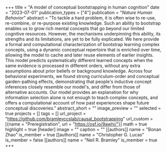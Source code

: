 +++
title = "A model of conceptual bootstrapping in human cognition"
date = "2023-07-01"
publication_types = ["4"]
publication = "_Nature Human Behavior_"
abstract = "To tackle a hard problem, it is often wise to re-use, re-combine, or re-purpose existing knowledge. Such an ability to bootstrap enables us to grow rich mental concepts that go beyond our limited cognitive resources. However, the mechanisms underpinning this ability, its strengths and its limitations, are yet to be fully explicated. We here provide a formal and computational characterization of bootstrap learning complex concepts, using a dynamic conceptual repertoire that is enriched over time, allowing the model to cache and later reuse elements of earlier insights. This model predicts systematically different learned concepts when the same evidence is processed in different orders, without any extra assumptions about prior beliefs or background knowledge. Across four behavioral experiments, we found strong curriculum-order and conceptual garden-pathing effects, demonstrating that people's inductive concept inferences closely resemble our model's, and differ from those of alternative accounts. Our model provides an explanation for why information selection alone is not enough to teach complex concepts, and offers a computational account of how past experiences shape future conceptual discoveries."
abstract_short = ""
image_preview = ""
selected = true
projects = []
tags = []
url_project = "https://github.com/bramleyccslab/causal_bootstrapping"
url_custom = [{name = "Preregistration", url = "https://osf.io/9awhj/"}]
math = true
highlight = true
[header]
image = ""
caption = ""
[[authors]]
	name = "Bonan Zhao"
	is_member = true
[[authors]]
	name = "Christopher G. Lucas"
	is_member = false
[[authors]]
	name = "Neil R. Bramley"
	is_member = true
+++
